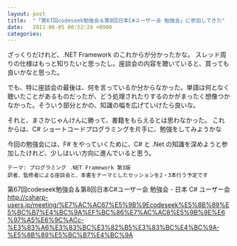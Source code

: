 ```yaml
---
layout: post
title:  "「第67回codeseek勉強会＆第8回日本C#ユーザー会 勉強会」に参加してきた"
date:   2011-06-05 00:52:28 +0900
categories: 
---
```


ざっくりだけれど、.NET Framework のこれからが分かったかな。
スレッド周りの仕様はもっと知りたいと思ったし。座談会の内容を聴いていると、買っても良いかなと思った。

でも、特に座談会の最後は、何を言っているか分からなかった。単語は何となく聴いたことがあるものだったが、どう処理されたりするのかがまったく想像つかなかった。そういう部分とかの、知識の幅を広げていけたら良いな。

それと、まさかじゃんけんに勝って、書籍をもらえるとは思わなかった。
これからは、C# ショートコードプログラミングを片手に、勉強をしてみようかな

今回の勉強会には、F# をやっていくために、C# と .Net の知識を深めようと参加したけれど、少しはいい方向に進んでいると思う。

```
テーマ: プログラミング .NET Framework 第3版
訳者、監修者による座談会と、本書をテーマとしたセッションを2・3本行う予定です
```

第67回codeseek勉強会＆第8回日本C#ユーザー会 勉強会 - 日本 C# ユーザー会 http://csharp-users.jp/meeting/%E7%AC%AC67%E5%9B%9Ecodeseek%E5%8B%89%E5%BC%B7%E4%BC%9A%EF%BC%86%E7%AC%AC8%E5%9B%9E%E6%97%A5%E6%9C%ACc-%E3%83%A6%E3%83%BC%E3%82%B5%E3%83%BC%E4%BC%9A-%E5%8B%89%E5%BC%B7%E4%BC%9A
